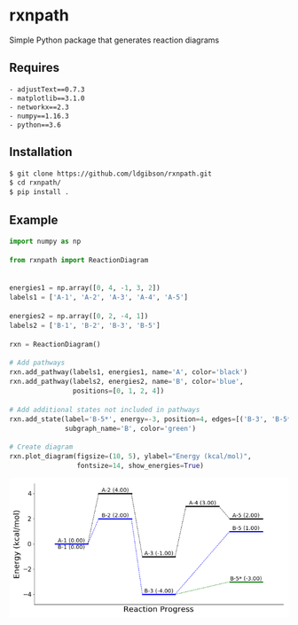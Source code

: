 # rxnpath
Simple Python package that generates reaction diagrams

## Requires
```
- adjustText==0.7.3
- matplotlib==3.1.0
- networkx==2.3
- numpy==1.16.3
- python==3.6
```

## Installation
```bash
$ git clone https://github.com/ldgibson/rxnpath.git
$ cd rxnpath/
$ pip install .
```

## Example

```python
import numpy as np

from rxnpath import ReactionDiagram


energies1 = np.array([0, 4, -1, 3, 2])
labels1 = ['A-1', 'A-2', 'A-3', 'A-4', 'A-5']

energies2 = np.array([0, 2, -4, 1])
labels2 = ['B-1', 'B-2', 'B-3', 'B-5']

rxn = ReactionDiagram()

# Add pathways
rxn.add_pathway(labels1, energies1, name='A', color='black')
rxn.add_pathway(labels2, energies2, name='B', color='blue',
                positions=[0, 1, 2, 4])

# Add additional states not included in pathways
rxn.add_state(label='B-5*', energy=-3, position=4, edges=[('B-3', 'B-5*')],
              subgraph_name='B', color='green')

# Create diagram
rxn.plot_diagram(figsize=(10, 5), ylabel="Energy (kcal/mol)",
                 fontsize=14, show_energies=True)
```

<img src="example.png">
